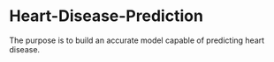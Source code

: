 # Heart-Disease-Prediction
The purpose is to build an accurate model capable of predicting heart disease.
